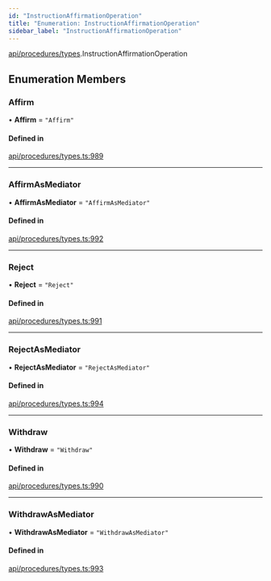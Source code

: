 ```yaml
---
id: "InstructionAffirmationOperation"
title: "Enumeration: InstructionAffirmationOperation"
sidebar_label: "InstructionAffirmationOperation"
---
```


[api/procedures/types](../../../../../modules/API/Procedures/Types/Types.md).InstructionAffirmationOperation

## Enumeration Members

### Affirm

• **Affirm** = ``"Affirm"``

#### Defined in

[api/procedures/types.ts:989](https://github.com/PolymeshAssociation/polymesh-sdk/blob/b55e63737/src/api/procedures/types.ts#L989)

___

### AffirmAsMediator

• **AffirmAsMediator** = ``"AffirmAsMediator"``

#### Defined in

[api/procedures/types.ts:992](https://github.com/PolymeshAssociation/polymesh-sdk/blob/b55e63737/src/api/procedures/types.ts#L992)

___

### Reject

• **Reject** = ``"Reject"``

#### Defined in

[api/procedures/types.ts:991](https://github.com/PolymeshAssociation/polymesh-sdk/blob/b55e63737/src/api/procedures/types.ts#L991)

___

### RejectAsMediator

• **RejectAsMediator** = ``"RejectAsMediator"``

#### Defined in

[api/procedures/types.ts:994](https://github.com/PolymeshAssociation/polymesh-sdk/blob/b55e63737/src/api/procedures/types.ts#L994)

___

### Withdraw

• **Withdraw** = ``"Withdraw"``

#### Defined in

[api/procedures/types.ts:990](https://github.com/PolymeshAssociation/polymesh-sdk/blob/b55e63737/src/api/procedures/types.ts#L990)

___

### WithdrawAsMediator

• **WithdrawAsMediator** = ``"WithdrawAsMediator"``

#### Defined in

[api/procedures/types.ts:993](https://github.com/PolymeshAssociation/polymesh-sdk/blob/b55e63737/src/api/procedures/types.ts#L993)
